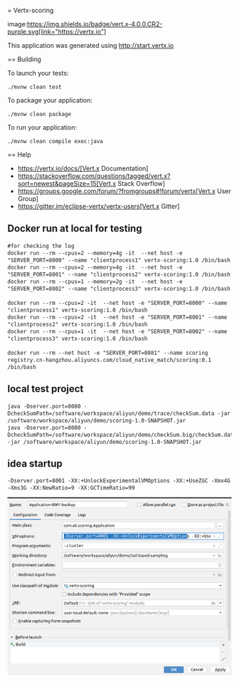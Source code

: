 = Vertx-scoring

image:https://img.shields.io/badge/vert.x-4.0.0.CR2-purple.svg[link="https://vertx.io"]

This application was generated using http://start.vertx.io

== Building

To launch your tests:
```
./mvnw clean test
```

To package your application:
```
./mvnw clean package
```

To run your application:
```
./mvnw clean compile exec:java
```

== Help

* https://vertx.io/docs/[Vert.x Documentation]
* https://stackoverflow.com/questions/tagged/vert.x?sort=newest&pageSize=15[Vert.x Stack Overflow]
* https://groups.google.com/forum/?fromgroups#!forum/vertx[Vert.x User Group]
* https://gitter.im/eclipse-vertx/vertx-users[Vert.x Gitter]

## Docker run at local for testing
```
#for checking the log
docker run --rm --cpus=2 --memory=4g -it  --net host -e "SERVER_PORT=8000" --name "clientprocess1" vertx-scoring:1.0 /bin/bash
docker run --rm --cpus=2 --memory=4g -it  --net host -e "SERVER_PORT=8001" --name "clientprocess2" vertx-scoring:1.0 /bin/bash
docker run --rm --cpus=1 --memory=2g -it  --net host -e "SERVER_PORT=8002" --name "clientprocess3" vertx-scoring:1.0 /bin/bash

docker run --rm --cpus=2 -it  --net host -e "SERVER_PORT=8000" --name "clientprocess1" vertx-scoring:1.0 /bin/bash
docker run --rm --cpus=2 -it  --net host -e "SERVER_PORT=8001" --name "clientprocess2" vertx-scoring:1.0 /bin/bash
docker run --rm --cpus=1 -it  --net host -e "SERVER_PORT=8002" --name "clientprocess3" vertx-scoring:1.0 /bin/bash

docker run --rm --net host -e "SERVER_PORT=8081" --name scoring registry.cn-hangzhou.aliyuncs.com/cloud_native_match/scoring:0.1 /bin/bash
```

## local test project
```
java -Dserver.port=8080 -DcheckSumPath=/software/workspace/aliyun/demo/trace/checkSum.data -jar /software/workspace/aliyun/demo/scoring-1.0-SNAPSHOT.jar
java -Dserver.port=8080 -DcheckSumPath=/software/workspace/aliyun/demo/checkSum.big/checkSum.data -jar /software/workspace/aliyun/demo/scoring-1.0-SNAPSHOT.jar

```

## idea startup
```
-Dserver.port=8001 -XX:+UnlockExperimentalVMOptions -XX:+UseZGC -Xmx4G -Xms3G -XX:NewRatio=9 -XX:GCTimeRatio=99
```
![statup](./src/test/resources/images/startup.png)

